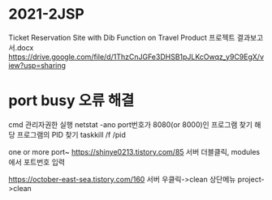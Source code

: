 # 2021-2JSP
Ticket Reservation Site with Dib Function on Travel Product
프로젝트 결과보고서.docx
https://drive.google.com/file/d/1ThzCnJGFe3DHSB1pJLKcOwqz_y9C9EgX/view?usp=sharing

# port busy 오류 해결
cmd 관리자권한 실행
netstat -ano
port번호가 8080(or 8000)인 프로그램 찾기
해당 프로그램의 PID 찾기
taskkill /f /pid <PID>

one or more port~
https://shinye0213.tistory.com/85
서버 더블클릭, modules에서 포트번호 입력

https://october-east-sea.tistory.com/160
서버 우클릭->clean
상단메뉴 project->clean

